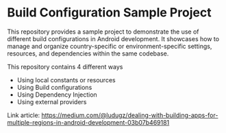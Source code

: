 # Build Configuration Sample Project

This repository provides a sample project to demonstrate the use of different build configurations in Android development. It showcases how to manage and organize country-specific or environment-specific settings, resources, and dependencies within the same codebase.

This repository contains 4 different ways
- Using local constants or resources
- Using Build configurations
- Using Dependency Injection
- Using external providers

Link article: https://medium.com/@ludugz/dealing-with-building-apps-for-multiple-regions-in-android-development-03b07b469181
